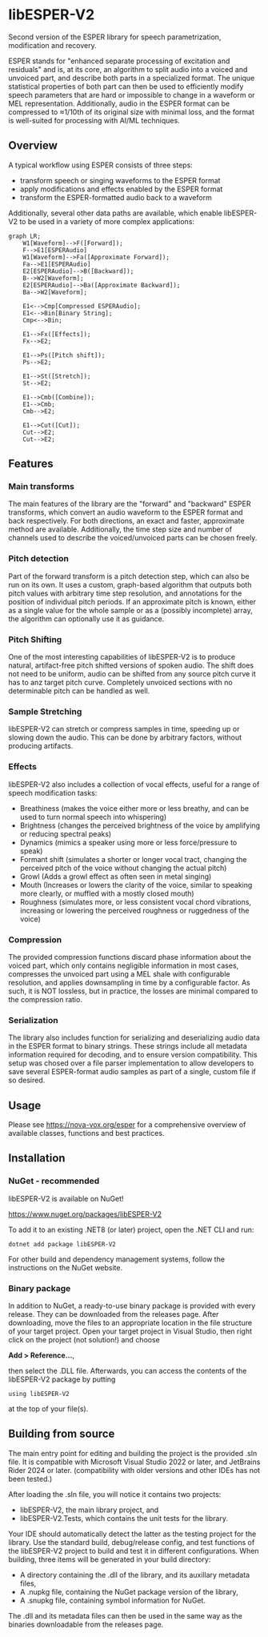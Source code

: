 # libESPER-V2

Second version of the ESPER library for speech parametrization, modification and recovery.

ESPER stands for "enhanced separate processing of excitation and residuals"
and is, at its core, an algorithm to split audio into a voiced and unvoiced part,
and describe both parts in a specialized format.
The unique statistical properties of both part can then be used to efficiently
modify speech parameters that are hard or impossible to change in a waveform or MEL representation.
Additionally, audio in the ESPER format can be compressed to ≈1/10th of its original size with minimal loss,
and the format is well-suited for processing with AI/ML techniques.

## Overview

A typical workflow using ESPER consists of three steps:

- transform speech or singing waveforms to the ESPER format
- apply modifications and effects enabled by the ESPER format
- transform the ESPER-formatted audio back to a waveform

Additionally, several other data paths are available, which enable libESPER-V2 to be used in a variety of more complex
applications:

```mermaid
graph LR;
    W1[Waveform]-->F([Forward]);
    F-->E1[ESPERAudio]
    W1[Waveform]-->Fa([Approximate Forward]);
    Fa-->E1[ESPERAudio]
    E2[ESPERAudio]-->B([Backward]);
    B-->W2[Waveform];
    E2[ESPERAudio]-->Ba([Approximate Backward]);
    Ba-->W2[Waveform];

    E1<-->Cmp[Compressed ESPERAudio];
    E1<-->Bin[Binary String];
    Cmp<-->Bin;
    
    E1-->Fx([Effects]);
    Fx-->E2;

    E1-->Ps([Pitch shift]);
    Ps-->E2;

    E1-->St([Stretch]);
    St-->E2;

    E1-->Cmb([Combine]);
    E1-->Cmb;
    Cmb-->E2;

    E1-->Cut([Cut]);
    Cut-->E2;
    Cut-->E2;
```

## Features
### Main transforms
The main features of the library are the "forward" and "backward" ESPER transforms,
which convert an audio waveform to the ESPER format and back respectively.
For both directions, an exact and faster, approximate method are available.
Additionally, the time step size and number of channels used to describe the voiced/unvoiced parts
can be chosen freely.

### Pitch detection
Part of the forward transform is a pitch detection step, which can also be run on its own.
It uses a custom, graph-based algorithm that outputs both pitch values with arbitrary time step resolution,
and annotations for the position of individual pitch periods.
If an approximate pitch is known, either as a single value for the whole sample or as a (possibly incomplete) array,
the algorithm can optionally use it as guidance.

### Pitch Shifting
One of the most interesting capabilities of libESPER-V2 is to produce natural, artifact-free pitch shifted versions of spoken audio.
The shift does not need to be uniform, audio can be shifted from any source pitch curve it has to anz target pitch curve.
Completely unvoiced sections with no determinable pitch can be handled as well.

### Sample Stretching
libESPER-V2 can stretch or compress samples in time, speeding up or slowing down the audio.
This can be done by arbitrary factors, without producing artifacts.

### Effects
libESPER-V2 also includes a collection of vocal effects, useful for a range of speech modification tasks:
- Breathiness (makes the voice either more or less breathy, and can be used to turn normal speech into whispering)
- Brightness (changes the perceived brightness of the voice by amplifying or reducing spectral peaks)
- Dynamics (mimics a speaker using more or less force/pressure to speak)
- Formant shift (simulates a shorter or longer vocal tract, changing the perceived pitch of the voice without changing the actual pitch)
- Growl (Adds a growl effect as often seen in metal singing)
- Mouth (Increases or lowers the clarity of the voice, similar to speaking more clearly, or muffled with a mostly closed mouth)
- Roughness (simulates more, or less consistent vocal chord vibrations, increasing or lowering the perceived roughness or ruggedness of the voice)

### Compression
The provided compression functions discard phase information about the voiced part, which only contains negligible information in most cases,
compresses the unvoiced part using a MEL shale with configurable resolution, and applies downsampling in time by a configurable factor.
As such, it is NOT lossless, but in practice, the losses are minimal compared to the compression ratio.

### Serialization
The library also includes function for serializing and deserializing audio data in the ESPER format to binary strings.
These strings include all metadata information required for decoding, and to ensure version compatibility.
This setup was chosed over a file parser implementation to allow developers to save several ESPER-format audio samples
as part of a single, custom file if so desired.

## Usage
Please see https://nova-vox.org/esper for a comprehensive overview of available classes, functions and best practices.

## Installation
### NuGet - recommended
libESPER-V2 is available on NuGet!

https://www.nuget.org/packages/libESPER-V2

To add it to an existing .NET8 (or later) project, open the .NET CLI and run:
```
dotnet add package libESPER-V2
```
For other build and dependency management systems, follow the instructions on the NuGet website.

### Binary package
In addition to NuGet, a ready-to-use binary package is provided with every release. They can be downloaded from the releases page.
After downloading, move the files to an appropriate location in the file structure of your target project.
Open your target project in Visual Studio, then right click on the project (not solution!) and choose

**Add > Reference...**,

then select the .DLL file. Afterwards, you can access the contents of the libESPER-V2 package by putting
```
using libESPER-V2
```
at the top of your file(s).

## Building from source
The main entry point for editing and building the project is the provided .sln file.
It is compatible with Microsoft Visual Studio 2022 or later, and JetBrains Rider 2024 or later.
(compatibility with older versions and other IDEs has not been tested.)

After loading the .sln file, you will notice it contains two projects:
- libESPER-V2, the main library project, and
- libESPER-V2.Tests, which contains the unit tests for the library.

Your IDE should automatically detect the latter as the testing project for the library.
Use the standard build, debug/release config, and test functions of the libESPER-V2 project to build and test it in different configurations.
When building, three items will be generated in your build directory:
- A directory containing the .dll of the library, and its auxillary metadata files,
- A .nupkg file, containing the NuGet package version of the library,
- A .snupkg file, containing symbol information for NuGet.

The .dll and its metadata files can then be used in the same way as the binaries downloadable from the releases page.
